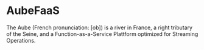 # AubeFaaS

The Aube (French pronunciation: [ob]) is a river in France, a right tributary of the Seine, and a Function-as-a-Service Plattform optimized for Streaming Operations.
